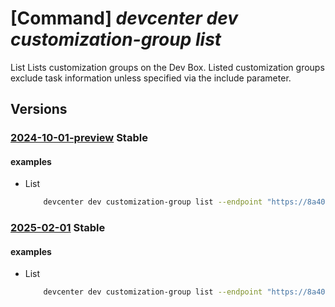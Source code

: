 # [Command] _devcenter dev customization-group list_

List  Lists customization groups on the Dev Box. Listed customization groups exclude 
  task information unless specified via the include parameter.

## Versions

### [2024-10-01-preview](/Resources/data-plane/microsoft.devcenter/L3Byb2plY3RzL3t9L3VzZXJzL3t9L2RldmJveGVzL3t9L2N1c3RvbWl6YXRpb25ncm91cHM=/2024-10-01-preview.xml) **Stable**

<!-- data-plane:microsoft.devcenter /projects/{}/users/{}/devboxes/{}/customizationgroups 2024-10-01-preview -->

#### examples

- List
    ```bash
        devcenter dev customization-group list --endpoint "https://8a40af38-3b4c-4672-a6a4-5e964b1870ed-contosodevcenter.centralus.devcenter.azure.com/" --project-name "DevProject" --dev-box-name "myDevBox" --user-id "00000000-0000-0000-0000-000000000000" --include-tasks
    ```

### [2025-02-01](/Resources/data-plane/microsoft.devcenter/L3Byb2plY3RzL3t9L3VzZXJzL3t9L2RldmJveGVzL3t9L2N1c3RvbWl6YXRpb25ncm91cHM=/2025-02-01.xml) **Stable**

<!-- data-plane:microsoft.devcenter /projects/{}/users/{}/devboxes/{}/customizationgroups 2025-02-01 -->

#### examples

- List
    ```bash
        devcenter dev customization-group list --endpoint "https://8a40af38-3b4c-4672-a6a4-5e964b1870ed-contosodevcenter.centralus.devcenter.azure.com/" --project-name "DevProject" --dev-box-name "myDevBox" --user-id "00000000-0000-0000-0000-000000000000" --include-tasks
    ```
